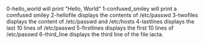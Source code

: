 0-hello_world will print "Hello, World"
1-confused_smiley will print a comfused smiley
2-hellofile displays the contents of /etc/passwd
3-twofiles displays the content of /etc/passwd and /etc/hosts
4-lastlines displays the last 10 lines of /etc/passwd
5-firstlines displays the first 10 lines of /etc/passwd
6-third_line displays the third line of the file iacta.
